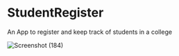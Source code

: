 # StudentRegister

An App to register and keep track of students in a college

![Screenshot (184)](https://user-images.githubusercontent.com/38604311/129102365-accfc46c-5417-451b-a7db-7e7cc897d1c9.png)
